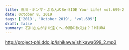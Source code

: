 ```yaml
---
title: 石川・ホンマ・ぶるんのBe-SIDE Your Life! vol.699-2
date: October 8, 2019
tags: ['2019', 'October 2019', 'vol.699']
draft: false
summary: 石川さんがまた遠くへ…今回の旅先は？？MIURA
---
```


http://project-phi.ddo.jp/ishikawa/ishikawa699_2.mp3
